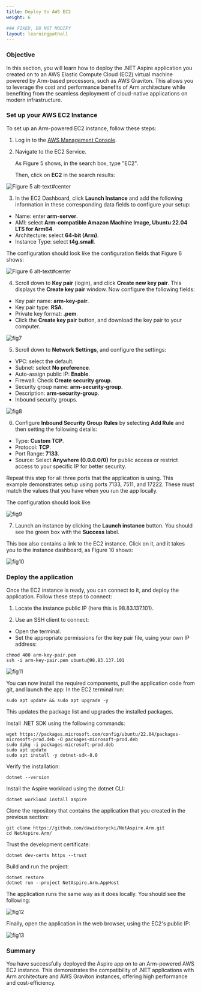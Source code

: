 ```yaml
---
title: Deploy to AWS EC2
weight: 6

### FIXED, DO NOT MODIFY
layout: learningpathall
---
```

### Objective
In this section, you will learn how to deploy the .NET Aspire application you created on to an AWS Elastic Compute Cloud (EC2) virtual machine powered by Arm-based processors, such as AWS Graviton. This allows you to leverage the cost and performance benefits of Arm architecture while benefiting from the seamless deployment of cloud-native applications on modern infrastructure.

### Set up your AWS EC2 Instance
To set up an Arm-powered EC2 instance, follow these steps:
1. Log in to the [AWS Management Console](http://console.aws.amazon.com).

2. Navigate to the EC2 Service. 

   As Figure 5 shows, in the search box, type "EC2". 
   
   Then, click on **EC2** in the search results:

![Figure 5 alt-text#center](figures/05.png "Figure 5: Search for the EC2 Service in the AWS Management Console.")

3. In the EC2 Dashboard, click **Launch Instance** and add the following information in these corresponding data fields to configure your setup:
* Name: enter **arm-server**.
* AMI: select **Arm-compatible Amazon Machine Image, Ubuntu 22.04 LTS for Arm64**.
* Architecture: select **64-bit (Arm)**.
* Instance Type: select **t4g.small**.

The configuration should look like the configuration fields that Figure 6 shows:

![Figure 6 alt-text#center](figures/06.png "Figure 6: Configuration Fields.")

4. Scroll down to **Key pair** (login), and click **Create new key pair**. 
  This displays the **Create key pair** window. 
  Now configure the following fields:
* Key pair name: **arm-key-pair**.
* Key pair type: **RSA**.
* Private key format: **.pem**.
* Click the **Create key pair** button, and download the key pair to your computer.

![fig7](figures/07.png)

5. Scroll down to **Network Settings**, and configure the settings:
* VPC: select the default.
* Subnet: select **No preference**.
* Auto-assign public IP: **Enable**.
* Firewall: Check **Create security group**.
* Security group name: **arm-security-group**.
* Description: **arm-security-group**.
* Inbound security groups. 

![fig8](figures/08.png)

6. Configure **Inbound Security Group Rules** by selecting **Add Rule** and then setting the following details:
* Type: **Custom TCP**.
* Protocol: **TCP**.
* Port Range: **7133**.
* Source: Select **Anywhere (0.0.0.0/0)** for public access or restrict access to your specific IP for better security.

Repeat this step for all three ports that the application is using. This example demonstrates setup using ports 7133, 7511, and 17222. These must match the values that you have when you run the app locally.

The configuration should look like:

![fig9](figures/09.png)

7. Launch an instance by clicking the **Launch instance** button. You should see the green box with the **Success** label. 

This box also contains a link to the EC2 instance. Click on it, and it takes you to the instance dashboard, as Figure 10 shows:

![fig10](figures/10.png)

### Deploy the application
Once the EC2 instance is ready, you can connect to it, and deploy the application. Follow these steps to connect:

1. Locate the instance public IP (here this is 98.83.137.101).

2. Use an SSH client to connect:
* Open the terminal.
* Set the appropriate permissions for the key pair file, using your own IP address:
```console
chmod 400 arm-key-pair.pem                     
ssh -i arm-key-pair.pem ubuntu@98.83.137.101 
```

![fig11](figures/11.png)

You can now install the required components, pull the application code from git, and launch the app:
In the EC2 terminal run: 
```console
sudo apt update && sudo apt upgrade -y
```

This updates the package list and upgrades the installed packages.

Install .NET SDK using the following commands:
```console
wget https://packages.microsoft.com/config/ubuntu/22.04/packages-microsoft-prod.deb -O packages-microsoft-prod.deb
sudo dpkg -i packages-microsoft-prod.deb
sudo apt update
sudo apt install -y dotnet-sdk-8.0
```

Verify the installation:
```console
dotnet --version
```
Install the Aspire workload using the dotnet CLI:
```console
dotnet workload install aspire
```
Clone the repository that contains the application that you created in the previous section:
```console
git clone https://github.com/dawidborycki/NetAspire.Arm.git
cd NetAspire.Arm/
```
Trust the development certificate:
```console
dotnet dev-certs https --trust
```
Build and run the project:
```console
dotnet restore
dotnet run --project NetAspire.Arm.AppHost
```

The application runs the same way as it does locally. You should see the following:

![fig12](figures/12.png)

Finally, open the application in the web browser, using the EC2's public IP:

![fig13](figures/13.png)

### Summary 
You have successfully deployed the Aspire app on to an Arm-powered AWS EC2 instance. This demonstrates the compatibility of .NET applications with Arm architecture and AWS Graviton instances, offering high performance and cost-efficiency.

